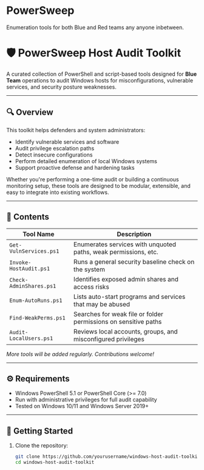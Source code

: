 # PowerSweep
Enumeration tools for both Blue and Red teams any anyone inbetween. 

# 🛡️ PowerSweep Host Audit Toolkit

A curated collection of PowerShell and script-based tools designed for **Blue Team** operations to audit Windows hosts for misconfigurations, vulnerable services, and security posture weaknesses.

---

## 🔍 Overview

This toolkit helps defenders and system administrators:

- Identify vulnerable services and software
- Audit privilege escalation paths
- Detect insecure configurations
- Perform detailed enumeration of local Windows systems
- Support proactive defense and hardening tasks

Whether you're performing a one-time audit or building a continuous monitoring setup, these tools are designed to be modular, extensible, and easy to integrate into existing workflows.

---

## 📂 Contents

| Tool Name             | Description                                                              |
|----------------------|---------------------------------------------------------------------------|
| `Get-VulnServices.ps1` | Enumerates services with unquoted paths, weak permissions, etc.          |
| `Invoke-HostAudit.ps1` | Runs a general security baseline check on the system                     |
| `Check-AdminShares.ps1`| Identifies exposed admin shares and access risks                         |
| `Enum-AutoRuns.ps1`    | Lists auto-start programs and services that may be abused                |
| `Find-WeakPerms.ps1`   | Searches for weak file or folder permissions on sensitive paths          |
| `Audit-LocalUsers.ps1` | Reviews local accounts, groups, and misconfigured privileges             |

*More tools will be added regularly. Contributions welcome!*

---

## ⚙️ Requirements

- Windows PowerShell 5.1 or PowerShell Core (>= 7.0)
- Run with administrative privileges for full audit capability
- Tested on Windows 10/11 and Windows Server 2019+

---

## 🚀 Getting Started

1. Clone the repository:
   ```bash
   git clone https://github.com/yourusername/windows-host-audit-toolkit.git
   cd windows-host-audit-toolkit
